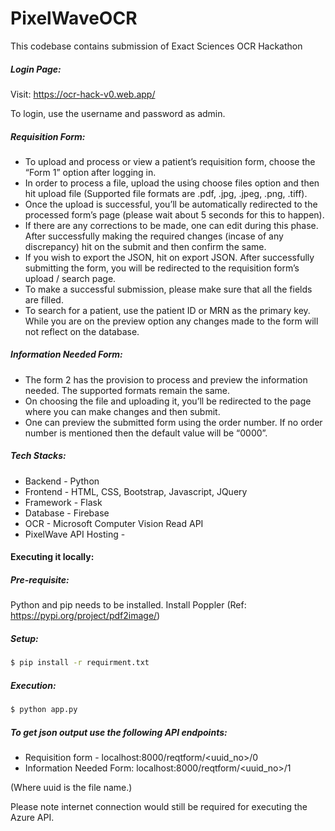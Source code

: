 # PixelWaveOCR

This codebase contains submission of Exact Sciences OCR Hackathon

##### Login Page:
Visit: https://ocr-hack-v0.web.app/

To login, use the username and password as admin.

##### Requisition Form: 
  -  To upload and process or view a patient’s requisition form, choose the “Form 1” option after logging in. 
  -  In order to process a file, upload the using choose files option and then hit upload file (Supported file formats are .pdf, .jpg, .jpeg, .png, .tiff). 
  -  Once the upload is successful, you’ll be automatically redirected to the processed form’s page (please wait about 5 seconds for this to happen). 
  -  If there are any corrections to be made, one can edit during this phase. After successfully making the required changes (incase of any discrepancy) hit on the submit and then confirm the same. 
  -  If you wish to export the JSON, hit on export JSON. After successfully submitting the form, you will be redirected to the requisition form’s upload / search page. 
  -  To make a successful submission, please make sure that all the fields are filled. 
  -  To search for a patient, use the patient ID or MRN as the primary key. While you are on the preview option any changes made to the form will not reflect on the database.

##### Information Needed Form: 
  -  The form 2 has the provision to process and preview the information needed. The supported formats remain the same. 
  -  On choosing the file and uploading it, you’ll be redirected to the page where you can make changes and then submit. 
  -  One can preview the submitted form using the order number. If no order number is mentioned then the default value will be “0000”. 

##### Tech Stacks:
 - Backend - Python
 - Frontend - HTML, CSS, Bootstrap, Javascript, JQuery
 - Framework - Flask
 - Database - Firebase
 - OCR - Microsoft Computer Vision Read API
 - PixelWave API Hosting -  

#### Executing it locally:
##### Pre-requisite:
Python and pip needs to be installed.
Install Poppler (Ref: https://pypi.org/project/pdf2image/) 

##### Setup:
```sh
$ pip install -r requirment.txt
```
##### Execution:
```sh
$ python app.py
```
##### To get json output use the following API endpoints:
  - Requisition form - localhost:8000/reqtform/<uuid_no>/0
  - Information Needed Form: localhost:8000/reqtform/<uuid_no>/1

(Where uuid is the file name.)

Please note internet connection would still be required for executing the Azure API.
